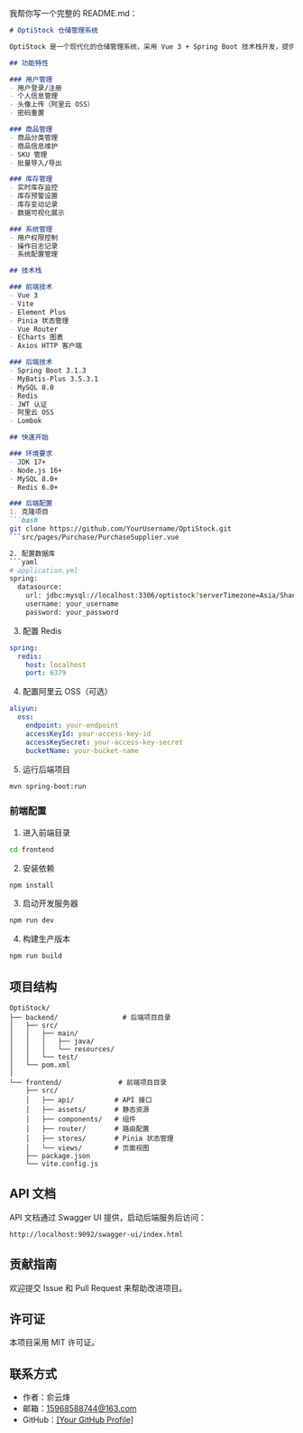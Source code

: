我帮你写一个完整的 README.md：

```markdown
# OptiStock 仓储管理系统

OptiStock 是一个现代化的仓储管理系统，采用 Vue 3 + Spring Boot 技术栈开发，提供库存管理、商品管理、库存预警等核心功能。

## 功能特性

### 用户管理
- 用户登录/注册
- 个人信息管理
- 头像上传（阿里云 OSS）
- 密码重置

### 商品管理
- 商品分类管理
- 商品信息维护
- SKU 管理
- 批量导入/导出

### 库存管理
- 实时库存监控
- 库存预警设置
- 库存变动记录
- 数据可视化展示

### 系统管理
- 用户权限控制
- 操作日志记录
- 系统配置管理

## 技术栈

### 前端技术
- Vue 3
- Vite
- Element Plus
- Pinia 状态管理
- Vue Router
- ECharts 图表
- Axios HTTP 客户端

### 后端技术
- Spring Boot 3.1.3
- MyBatis-Plus 3.5.3.1
- MySQL 8.0
- Redis
- JWT 认证
- 阿里云 OSS
- Lombok

## 快速开始

### 环境要求
- JDK 17+
- Node.js 16+
- MySQL 8.0+
- Redis 6.0+

### 后端配置
1. 克隆项目
```bash
git clone https://github.com/YourUsername/OptiStock.git
```src/pages/Purchase/PurchaseSupplier.vue

2. 配置数据库
```yaml
# application.yml
spring:
  datasource:
    url: jdbc:mysql://localhost:3306/optistock?serverTimezone=Asia/Shanghai
    username: your_username
    password: your_password
```

3. 配置 Redis
```yaml
spring:
  redis:
    host: localhost
    port: 6379
```

4. 配置阿里云 OSS（可选）
```yaml
aliyun:
  oss:
    endpoint: your-endpoint
    accessKeyId: your-access-key-id
    accessKeySecret: your-access-key-secret
    bucketName: your-bucket-name
```

5. 运行后端项目
```bash
mvn spring-boot:run
```

### 前端配置
1. 进入前端目录
```bash
cd frontend
```

2. 安装依赖
```bash
npm install
```

3. 启动开发服务器
```bash
npm run dev
```

4. 构建生产版本
```bash
npm run build
```

## 项目结构
```
OptiStock/
├── backend/                # 后端项目目录
│   ├── src/
│   │   ├── main/
│   │   │   ├── java/
│   │   │   └── resources/
│   │   └── test/
│   └── pom.xml
│
└── frontend/              # 前端项目目录
    ├── src/
    │   ├── api/          # API 接口
    │   ├── assets/       # 静态资源
    │   ├── components/   # 组件
    │   ├── router/       # 路由配置
    │   ├── stores/       # Pinia 状态管理
    │   └── views/        # 页面视图
    ├── package.json
    └── vite.config.js
```

## API 文档
API 文档通过 Swagger UI 提供，启动后端服务后访问：
```
http://localhost:9092/swagger-ui/index.html
```

## 贡献指南
欢迎提交 Issue 和 Pull Request 来帮助改进项目。

## 许可证
本项目采用 MIT 许可证。

## 联系方式
- 作者：俞云烽
- 邮箱：15968588744@163.com
- GitHub：[[Your GitHub Profile]](https://github.com/Auroral0810/OptiStock)
```
